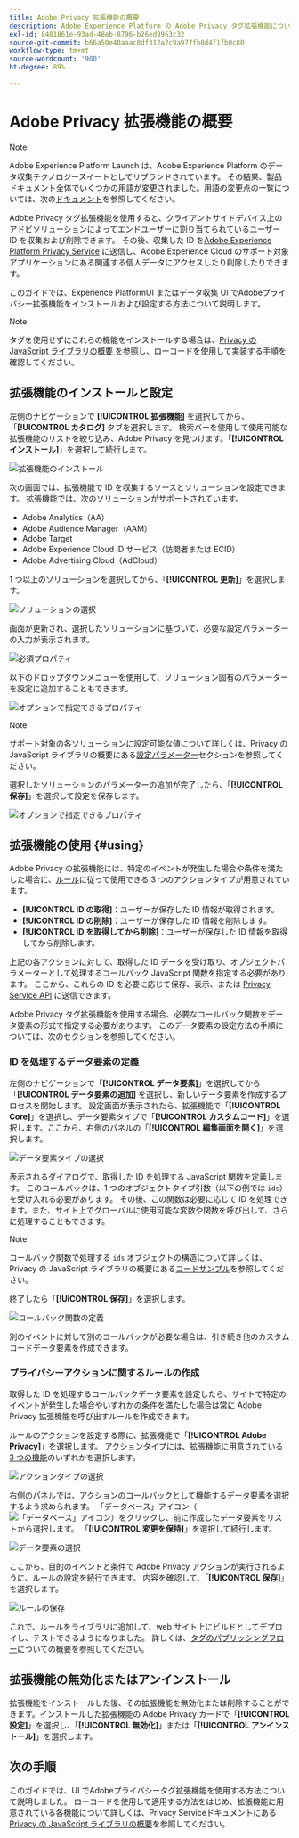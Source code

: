 ```yaml
---
title: Adobe Privacy 拡張機能の概要
description: Adobe Experience Platform の Adobe Privacy タグ拡張機能について説明します。
exl-id: 8401861e-93ad-48eb-8796-b26ed8963c32
source-git-commit: b66a50e40aaac8df312a2c9a977fb8d4f1fb0c80
workflow-type: tm+mt
source-wordcount: '900'
ht-degree: 89%

---
```


# Adobe Privacy 拡張機能の概要

>[!NOTE]
>
>Adobe Experience Platform Launch は、Adobe Experience Platform のデータ収集テクノロジースイートとしてリブランドされています。 その結果、製品ドキュメント全体でいくつかの用語が変更されました。用語の変更点の一覧については、次の[ドキュメント](../../../term-updates.md)を参照してください。

Adobe Privacy タグ拡張機能を使用すると、クライアントサイドデバイス上のアドビソリューションによってエンドユーザーに割り当てられているユーザー ID を収集および削除できます。 その後、収集した ID を[Adobe Experience Platform Privacy Service](../../../../privacy-service/home.md) に送信し、Adobe Experience Cloud のサポート対象アプリケーションにある関連する個人データにアクセスしたり削除したりできます。

このガイドでは、Experience PlatformUI またはデータ収集 UI でAdobeプライバシー拡張機能をインストールおよび設定する方法について説明します。

>[!NOTE]
>
>タグを使用せずにこれらの機能をインストールする場合は、[Privacy のJavaScript ライブラリの概要 ](../../../../privacy-service/js-library.md) を参照し、ローコードを使用して実装する手順を確認してください。

## 拡張機能のインストールと設定

左側のナビゲーションで **[!UICONTROL 拡張機能]** を選択してから、「**[!UICONTROL カタログ]** タブを選択します。 検索バーを使用して使用可能な拡張機能のリストを絞り込み、Adobe Privacy を見つけます。「**[!UICONTROL インストール]**」を選択して続行します。

![拡張機能のインストール](../../../images/extensions/client/privacy/install.png)

次の画面では、拡張機能で ID を収集するソースとソリューションを設定できます。 拡張機能では、次のソリューションがサポートされています。

* Adobe Analytics（AA）
* Adobe Audience Manager（AAM）
* Adobe Target
* Adobe Experience Cloud ID サービス（訪問者または ECID）
* Adobe Advertising Cloud（AdCloud）

1 つ以上のソリューションを選択してから、「**[!UICONTROL 更新]**」を選択します。

![ソリューションの選択](../../../images/extensions/client/privacy/select-solutions.png)

画面が更新され、選択したソリューションに基づいて、必要な設定パラメーターの入力が表示されます。

![必須プロパティ](../../../images/extensions/client/privacy/required-properties.png)

以下のドロップダウンメニューを使用して、ソリューション固有のパラメーターを設定に追加することもできます。

![オプションで指定できるプロパティ](../../../images/extensions/client/privacy/optional-properties.png)

>[!NOTE]
>
>サポート対象の各ソリューションに設定可能な値について詳しくは、Privacy の JavaScript ライブラリの概要にある[設定パラメーター](../../../../privacy-service/js-library.md#config-params)セクションを参照してください。

選択したソリューションのパラメーターの追加が完了したら、「**[!UICONTROL 保存]**」を選択して設定を保存します。

![オプションで指定できるプロパティ](../../../images/extensions/client/privacy/save-config.png)

## 拡張機能の使用 {#using}

Adobe Privacy の拡張機能には、特定のイベントが発生した場合や条件を満たした場合に、[ルール](../../../ui/managing-resources/rules.md)に従って使用できる 3 つのアクションタイプが用意されています。

* **[!UICONTROL ID の取得]**：ユーザーが保存した ID 情報が取得されます。
* **[!UICONTROL ID の削除]**：ユーザーが保存した ID 情報を削除します。
* **[!UICONTROL ID を取得してから削除]**：ユーザーが保存した ID 情報を取得してから削除します。

上記の各アクションに対して、取得した ID データを受け取り、オブジェクトパラメーターとして処理するコールバック JavaScript 関数を指定する必要があります。 ここから、これらの ID を必要に応じて保存、表示、または [Privacy Service API](../../../../privacy-service/api/overview.md) に送信できます。

Adobe Privacy タグ拡張機能を使用する場合、必要なコールバック関数をデータ要素の形式で指定する必要があります。 このデータ要素の設定方法の手順については、次のセクションを参照してください。

### ID を処理するデータ要素の定義

左側のナビゲーションで「**[!UICONTROL データ要素]**」を選択してから「**[!UICONTROL データ要素の追加]** を選択し、新しいデータ要素を作成するプロセスを開始します。 設定画面が表示されたら、拡張機能で「**[!UICONTROL Core]**」を選択し、データ要素タイプで「**[!UICONTROL カスタムコード]**」を選択します。ここから、右側のパネルの「**[!UICONTROL 編集画面を開く]**」を選択します。

![データ要素タイプの選択](../../../images/extensions/client/privacy/data-element-type.png)

表示されるダイアログで、取得した ID を処理する JavaScript 関数を定義します。 このコールバックは、1 つのオブジェクトタイプ引数（以下の例では `ids`）を受け入れる必要があります。 その後、この関数は必要に応じて ID を処理できます。また、サイト上でグローバルに使用可能な変数や関数を呼び出して、さらに処理することもできます。

>[!NOTE]
>
>コールバック関数で処理する `ids` オブジェクトの構造について詳しくは、Privacy の JavaScript ライブラリの概要にある[コードサンプル](../../../../privacy-service/js-library.md#samples)を参照してください。

終了したら「**[!UICONTROL 保存]**」を選択します。

![コールバック関数の定義](../../../images/extensions/client/privacy/define-custom-code.png)

別のイベントに対して別のコールバックが必要な場合は、引き続き他のカスタムコードデータ要素を作成できます。

### プライバシーアクションに関するルールの作成

取得した ID を処理するコールバックデータ要素を設定したら、サイトで特定のイベントが発生した場合やいずれかの条件を満たした場合は常に Adobe Privacy 拡張機能を呼び出すルールを作成できます。

ルールのアクションを設定する際に、拡張機能で「**[!UICONTROL Adobe Privacy]**」を選択します。 アクションタイプには、拡張機能に用意されている [3 つの機能](#using)のいずれかを選択します。

![アクションタイプの選択](../../../images/extensions/client/privacy/action-type.png)

右側のパネルでは、アクションのコールバックとして機能するデータ要素を選択するよう求められます。 「データベース」アイコン（![「データベース」アイコン](../../../images/extensions/client/privacy/database.png)）をクリックし、前に作成したデータ要素をリストから選択します。 「**[!UICONTROL 変更を保持]**」を選択して続行します。

![データ要素の選択](../../../images/extensions/client/privacy/add-data-element.png)

ここから、目的のイベントと条件で Adobe Privacy アクションが実行されるように、ルールの設定を続行できます。 内容を確認して、「**[!UICONTROL 保存]**」を選択します。

![ルールの保存](../../../images/extensions/client/privacy/save-rule.png)

これで、ルールをライブラリに追加して、web サイト上にビルドとしてデプロイし、テストできるようになりました。 詳しくは、[タグのパブリッシングフロー](../../../ui/publishing/overview.md)についての概要を参照してください。

## 拡張機能の無効化またはアンインストール

拡張機能をインストールした後、その拡張機能を無効化または削除することができます。インストールした拡張機能の Adobe Privacy カードで「**[!UICONTROL 設定]**」を選択し、「**[!UICONTROL 無効化]**」または「**[!UICONTROL アンインストール]**」を選択します。

## 次の手順

このガイドでは、UI でAdobeプライバシータグ拡張機能を使用する方法について説明しました。 ローコードを使用して適用する方法をはじめ、拡張機能に用意されている各機能について詳しくは、Privacy Serviceドキュメントにある [Privacy の JavaScript ライブラリの概要](../../../../privacy-service/js-library.md)を参照してください。
